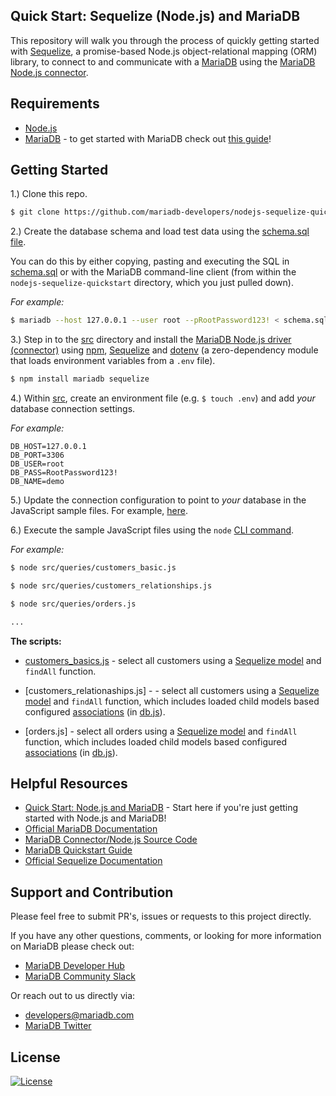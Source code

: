 ## Quick Start: Sequelize (Node.js) and MariaDB

This repository will walk you through the process of quickly getting started with [Sequelize](https://sequelize.org/), a promise-based Node.js object-relational mapping (ORM) library, to connect to and communicate with a [MariaDB](https://mariadb.com) using the [MariaDB Node.js connector](https://github.com/mariadb-corporation/mariadb-connector-nodejs).

## Requirements

* [Node.js](https://nodejs.org/en/download/)
* [MariaDB](https://mariadb.com) - to get started with MariaDB check out [this guide](https://github.com/mariadb-developers/mariadb-getting-started)!

## Getting Started 

1.) Clone this repo.

```bash
$ git clone https://github.com/mariadb-developers/nodejs-sequelize-quickstart.git
```

2.) Create the database schema and load test data using the [schema.sql file](schema.sql). 

You can do this by either copying, pasting and executing the SQL in [schema.sql](schema.sql) or with the MariaDB command-line client (from within the `nodejs-sequelize-quickstart` directory, which you just pulled down).

_For example:_
```bash 
$ mariadb --host 127.0.0.1 --user root --pRootPassword123! < schema.sql
```

3.) Step in to the [src](src) directory and install the [MariaDB Node.js driver (connector)](https://www.npmjs.com/package/mariadb) using [npm](npmjs.com), [Sequelize](https://www.npmjs.com/package/sequelize) and [dotenv](https://www.npmjs.com/package/dotenv) (a zero-dependency module that loads environment variables from a `.env` file).


```bash
$ npm install mariadb sequelize
```

4.) Within [src](src), create an environment file (e.g. `$ touch .env`) and add _your_ database connection settings.

_For example:_
``` 
DB_HOST=127.0.0.1
DB_PORT=3306
DB_USER=root
DB_PASS=RootPassword123!
DB_NAME=demo
```

5.) Update the connection configuration to point to _your_ database in the JavaScript sample files. For example, [here](src/db.js#L4-L11).

6.) Execute the sample JavaScript files using the `node` [CLI command](https://nodejs.org/api/cli.html).

_For example:_
```bash
$ node src/queries/customers_basic.js

$ node src/queries/customers_relationships.js

$ node src/queries/orders.js

...
```

**The scripts:**

* [customers_basics.js](src/queries/customers_basics.js) - select all customers using a [Sequelize model](https://sequelize.org/master/manual/model-basics.html) and `findAll` function.

* [customers_relationaships.js] - - select all customers using a [Sequelize model](https://sequelize.org/master/manual/model-basics.html) and `findAll` function, which includes loaded child models based configured [associations](https://sequelize.org/master/manual/assocs.html) (in [db.js](src/db.js#L18-L24)).

* [orders.js] - select all orders using a [Sequelize model](https://sequelize.org/master/manual/model-basics.html) and `findAll` function, which includes loaded child models based configured [associations](https://sequelize.org/master/manual/assocs.html) (in [db.js](src/db.js#L18-L24)).

## Helpful Resources

* [Quick Start: Node.js and MariaDB](https://github.com/mariadb-developers/nodejs-quickstart) - Start here if you're just getting started with Node.js and MariaDB!
* [Official MariaDB Documentation](https://mariadb.com/docs)
* [MariaDB Connector/Node.js Source Code](https://github.com/mariadb-corporation/mariadb-connector-nodejs)
* [MariaDB Quickstart Guide](https://github.com/mariadb-developers/mariadb-getting-started)
* [Official Sequelize Documentation](https://sequelize.org/master/index.html)

## Support and Contribution

Please feel free to submit PR's, issues or requests to this project directly.

If you have any other questions, comments, or looking for more information on MariaDB please check out:

* [MariaDB Developer Hub](https://mariadb.com/developers)
* [MariaDB Community Slack](https://r.mariadb.com/join-community-slack)

Or reach out to us directly via:

* [developers@mariadb.com](mailto:developers@mariadb.com)
* [MariaDB Twitter](https://twitter.com/mariadb)

## License <a name="license"></a>
[![License](https://img.shields.io/badge/License-MIT-blue.svg?style=plastic)](https://opensource.org/licenses/MIT)